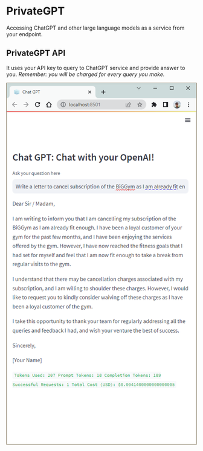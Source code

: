 # PrivateGPT
Accessing ChatGPT and other large language models as a service from your endpoint.

## PrivateGPT API
It uses your API key to query to ChatGPT service and provide answer to you. _Remember: you will be charged for every query you make._

![alt text](Local_ChatGPT.png "A screenshot of the system")


